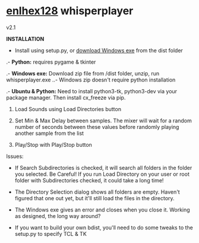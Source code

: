 [enlhex128] whisperplayer
=======================
v2.1




**INSTALLATION**
- Install using setup.py, or [download Windows exe](https://github.com/thejohnd/whisper-player/dist/exe.win32-3.6.zip) from the dist folder

.- **Python:** requires pygame & tkinter

.- **Windows exe:** Download zip file from /dist folder, unzip, run whisperplayer.exe
..- Windows zip doesn't require python installation

.- **Ubuntu & Python:** Need to install python3-tk, python3-dev via your package manager. Then install cx_freeze via pip.


1. Load Sounds using Load Directories button

2. Set Min & Max Delay between samples. The mixer will wait for a random number of seconds between these values before randomly playing another sample from the list 

3. Play/Stop with Play/Stop button
  

Issues:  
- If Search Subdirectories is checked, it will search all folders in the folder you selected. Be Careful! If you run Load Directory on your user or root folder with Subdirectories checked, it could take a long time!

- The Directory Selection dialog shows all folders are empty. Haven't figured that one out yet, but it'll still load the files in the directory.

- The Windows exe gives an error and closes when you close it. Working as designed, the long way around?

- If you want to build your own bdist, you'll need to do some tweaks to the setup.py to specify TCL & TK

[enlhex128]: https://i.imgur.com/Wkz5R31.png
